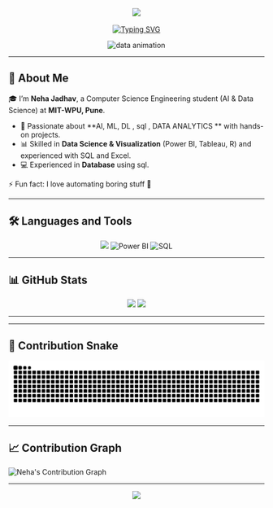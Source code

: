 <p align="center">
  <img src="https://capsule-render.vercel.app/api?type=waving&color=gradient&height=200&section=header&text=Howdy%20👋%20I'm%20Neha%20Jadhav&fontSize=40&fontAlignY=35&animation=twinkling&fontColor=fff"/>
</p>

<p align="center">
  <a href="https://git.io/typing-svg">
    <img src="https://readme-typing-svg.herokuapp.com?font=Fira+Code&weight=600&size=28&pause=1000&color=F72C7D&center=true&vCenter=true&width=800&lines=Hi+%F0%9F%91%8B%2C+I'm+Neha+Jadhav;AI+and+Data+Science+Explorer;Data+Analyst+%F0%9F%93%8A+%F0%9F%9A%80" alt="Typing SVG" />
  </a>
</p>

<p align="center">
  <img src="https://raw.githubusercontent.com/ashutosh1919/ashutosh1919/main/techstack.gif" alt="data animation" width="500"/>
</p>

---

## 🚀 About Me  

🎓 I’m **Neha Jadhav**, a Computer Science Engineering student (AI & Data Science) at **MIT-WPU, Pune**.  
- 🤖 Passionate about **AI, ML, DL , sql , DATA ANALYTICS ** with hands-on projects.
- 📊 Skilled in **Data Science & Visualization** (Power BI, Tableau, R) and experienced with SQL and Excel.
- 💻 Experienced in **Database** using sql.

⚡ Fun fact: I love automating boring stuff 🤖  

---

## 🛠️ Languages and Tools  
<p align="center">
  <img src="https://skillicons.dev/icons?i=c,cpp,python,r,tensorflow,git,github,postgresql" />
  <img src="https://img.icons8.com/color/48/000000/power-bi.png" alt="Power BI" width="48" height="48"/>
  <img src="https://img.icons8.com/ios-filled/50/4479A1/sql.png" alt="SQL" width="48" height="48"/>
</p>

---

## 📊 GitHub Stats
<div align="center">
  <img src="https://github-readme-stats.vercel.app/api?username=Nehavj11&show_icons=true&theme=radical&count_private=true&include_all_commits=true" height="180" />
  <img src="https://github-readme-stats.vercel.app/api/top-langs/?username=Nehavj11&layout=compact&theme=radical" height="180" />
</div>


---

---

## 🐍 Contribution Snake  
<div align="center">
  <img src="https://github.com/Nehavj11/Nehavj11/blob/output/snake.svg" alt="snake animation"/>
</div>

---

## 📈 Contribution Graph
![Neha's Contribution Graph](https://github-readme-activity-graph.vercel.app/graph?username=Nehavj11&bg_color=0d1117&color=00ffff&line=00ffff&point=ffffff&area=true&hide_border=true)

---

<p align="center">
  <img src="https://capsule-render.app/api?type=waving&color=gradient&height=100&section=footer"/>
</p>
